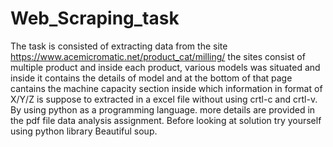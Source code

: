 # Web_Scraping_task
The task is consisted of extracting data from the site https://www.acemicromatic.net/product_cat/milling/
the sites consist of multiple product and inside each product, various models was situated and inside it contains the details of model and at the bottom of that page cantains the machine capacity section inside which information in format of X/Y/Z is suppose to extracted in a excel file without using crtl-c and crtl-v. By using python as a programming language. more details are provided in the pdf file data analysis assignment.
Before looking at solution try yourself using python library Beautiful soup.
